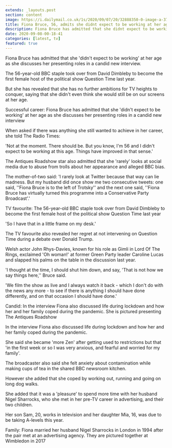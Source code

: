 ```yaml
---
extends: _layouts.post
section: content
image: https://i.dailymail.co.uk/1s/2020/09/07/20/32888350-0-image-a-37_1599506611424.jpg 
title: Fiona Bruce, 56, admits she didnt expect to be working at her age 
description: Fiona Bruce has admitted that she didnt expect to be working at her age as she discusses her presenting roles in a candid new interview.   
date: 2020-09-08-00-18-41 
categories: [latest, tv] 
featured: true 
--- 
```

Fiona Bruce has admitted that she 'didn't expect to be working' at her age as she discusses her presenting roles in a candid new interview.  

The 56-year-old BBC staple took over from David Dimbleby to become the first female host of the political show Question Time last year.

But she has revealed that she has no further ambitions for TV heights to conquer, saying that she didn't even think she would still be on our screens at her age. 

Successful career: Fiona Bruce has admitted that she 'didn't expect to be working' at her age as she discusses her presenting roles in a candid new interview

When asked if there was anything she still wanted to achieve in her career, she told The Radio Times: 

'Not at the moment. There should be. But you know, I'm 56 and I didn't expect to be working at this age. Things have improved in that sense.'

The Antiques Roadshow star also admitted that she 'rarely' looks at social media due to abuse from trolls about her appearance and alleged BBC bias. 

The mother-of-two said: 'I rarely look at Twitter because that way can lie madness. But my husband did once show me two consecutive tweets: one said, ''Fiona Bruce is to the left of Trotsky'' and the next one said, ''Fiona Bruce has virtually turned this programme into a Conservative Party Broadcast'.'

TV favourite: The 56-year-old BBC staple took over from David Dimbleby to become the first female host of the political show Question Time last year

'So I have that in a little frame on my desk.' 

The TV favourite also revealed her regret at not intervening on Question Time during a debate over Donald Trump.

Welsh actor John Rhys-Davies, known for his role as Gimli in Lord Of The Rings, exclaimed 'Oh woman!' at former Green Party leader Caroline Lucas and slapped his palms on the table in the discussion last year.

'I thought at the time, I should shut him down, and say, 'That is not how we say things here,'' Bruce said.

'We film the show as live and I always watch it back - which I don't do with the news any more - to see if there is anything I should have done differently, and on that occasion I should have done.'

Candid: In the interview Fiona also discussed life during lockdown and how her and her family coped during the pandemic. She is pictured presenting The Antiques Roadshow 

In the interview Fiona also discussed life during lockdown and how her and her family coped during the pandemic. 

She said she became 'more Zen' after getting used to restrictions but that 'in the first week or so I was very anxious, and fearful and worried for my family'.

The broadcaster also said she felt anxiety about contamination while making cups of tea in the shared BBC newsroom kitchen. 

However she added that she coped by working out, running and going on long dog walks.    

She added that it was a 'pleasure' to spend more time with her husband Nigel Sharrocks, who she met in her pre-TV career in advertising, and their two children. 

Her son Sam, 20, works in television and her daughter Mia, 16, was due to be taking A-levels this year.   

Family: Fiona married her husband Nigel Sharrocks in London in 1994 after the pair met at an advertising agency. They are pictured together at Wimbledon in 2017

